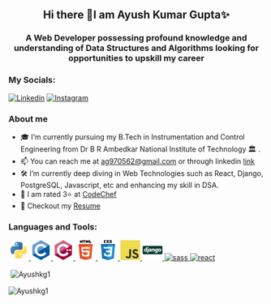 <h2 align='center'>Hi there 👋I am Ayush Kumar Gupta✨</h2>
<h3 align='center'>A Web Developer possessing profound knowledge and understanding of Data Structures and Algorithms looking for opportunities to upskill my career</h3>

### My Socials: 

[![Linkedin](https://img.shields.io/badge/-Yuvraj-0e76a8?style=flat-square&logo=Linkedin&logoColor=white)](https://www.linkedin.com/in/ayush-kumar-gupta-83681a174/) [![Instagram](https://img.shields.io/badge/-Yuvraj-e4405f?style=flat-square&logo=Instagram&logoColor=white)](https://www.instagram.com/ayush_.kumar_.gupta/)

### About me

- 🎓 I’m currently pursuing my B.Tech in Instrumentation and Control Engineering from Dr B R Ambedkar National Institute of Technology 🏛 .
- 📫 You can reach me at ag970562@gmail.com or through linkedin [link](https://www.linkedin.com/in/ayush-kumar-gupta-83681a174/)
- 🛠 I’m currently deep diving in Web Technologies such as React, Django, PostgreSQL, Javascript, etc and enhancing my skill in DSA.
- 🚀 I am rated 3⭐ at [CodeChef](https://www.codechef.com/users/ayushkgupta)
- 📝 Checkout my [Resume](https://drive.google.com/file/d/1r-sBV_k0BBgnYvNmYrrOFkB862YzwIXf/view?usp=sharing)

<!-- -  [@MyMegaminds](https://www.mymegaminds.com/).
- 👯 I’m looking to collaborate for any  any project. 
- 😄 Sports? I am a big cricket fan and an average volleyball player. 
-->

<h3 align="left">Languages and Tools:</h3>
<p align="left"> 
<a href="https://www.python.org" target="_blank"> <img src="https://raw.githubusercontent.com/devicons/devicon/master/icons/python/python-original.svg" alt="python" width="40" height="40"/> </a> 
<a href="https://www.cprogramming.com/" target="_blank"> <img src="https://raw.githubusercontent.com/devicons/devicon/master/icons/c/c-original.svg" alt="c" width="40" height="40"/> </a> 
<a href="https://www.w3schools.com/cpp/" target="_blank"> <img src="https://raw.githubusercontent.com/devicons/devicon/master/icons/cplusplus/cplusplus-original.svg" alt="cplusplus" width="40" height="40"/> </a>  
<a href="https://www.w3.org/html/" target="_blank"> <img src="https://raw.githubusercontent.com/devicons/devicon/master/icons/html5/html5-original-wordmark.svg" alt="html5" width="40" height="40"/> </a><a href="https://www.w3schools.com/css/" target="_blank"> <img src="https://raw.githubusercontent.com/devicons/devicon/master/icons/css3/css3-original-wordmark.svg" alt="css3" width="40" height="40"/> </a> 
<a href="https://developer.mozilla.org/en-US/docs/Web/JavaScript" target="_blank"> <img src="https://raw.githubusercontent.com/devicons/devicon/master/icons/javascript/javascript-original.svg" alt="javascript" width="40" height="40"/> </a> 
<a href="https://www.djangoproject.com/" target="_blank"> <img src="https://raw.githubusercontent.com/devicons/devicon/master/icons/django/django-original.svg" alt="django" width="40" height="40"/> </a>
  <a href="https://sass-lang.com/" target="_blank"> <img src="https://cdn.jsdelivr.net/gh/devicons/devicon/icons/sass/sass-original.svg" alt="sass" width="40" height="40"/> </a>
<a href="https://reactjs.org/" target="_blank"> <img src="https://cdn.jsdelivr.net/gh/devicons/devicon/icons/react/react-original.svg" alt="react" width="40" height="40"/> </a>
<!--   src="https://cdn.jsdelivr.net/gh/devicons/devicon/icons/react/react-original.svg" -->
  
<!-- <a href="https://flask.palletsprojects.com/" target="_blank"> <img src="https://www.vectorlogo.zone/logos/pocoo_flask/pocoo_flask-icon.svg" alt="flask" width="40" height="40"/> </a>
<a href="https://git-scm.com/" target="_blank"> <img src="https://www.vectorlogo.zone/logos/git-scm/git-scm-icon.svg" alt="git" width="40" height="40"/> </a> <a href="https://www.sqlite.org/" target="_blank"> <img src="https://www.vectorlogo.zone/logos/sqlite/sqlite-icon.svg" alt="sqlite" width="40" height="40"/> </a> -->
</p>

<p>&nbsp;<img align="center" src="https://github-readme-stats.vercel.app/api?username=Ayushkg1&show_icons=true&theme=light&locale=en" alt="Ayushkg1" /></p>

<p><img align="center" src="https://github-readme-streak-stats.herokuapp.com/?user=Ayushkg1&" alt="Ayushkg1" /></p>
